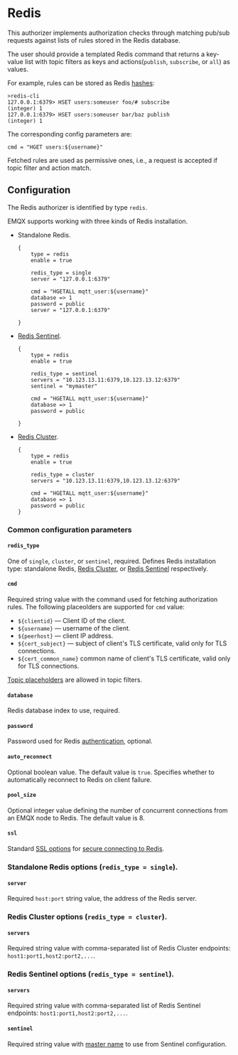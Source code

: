# Redis

This authorizer implements authorization checks through matching pub/sub requests against lists of rules stored in the
Redis database.

The user should provide a templated Redis command that returns a key-value list with topic filters as keys and actions(`publish`, `subscribe`, or `all`) as values.

For example, rules can be stored as Redis [hashes](https://redis.io/docs/manual/data-types/#hashes):

```
>redis-cli
127.0.0.1:6379> HSET users:someuser foo/# subscribe
(integer) 1
127.0.0.1:6379> HSET users:someuser bar/baz publish
(integer) 1
```

The corresponding config parameters are:
```
cmd = "HGET users:${username}"
```

Fetched rules are used as permissive ones, i.e., a request is accepted if topic filter and action match.

## Configuration

The Redis authorizer is identified by type `redis`.

EMQX supports working with three kinds of Redis installation.

* Standalone Redis.
  ```
  {
      type = redis
      enable = true

      redis_type = single
      server = "127.0.0.1:6379"

      cmd = "HGETALL mqtt_user:${username}"
      database => 1
      password = public
      server = "127.0.0.1:6379"

  }
  ```
* [Redis Sentinel](https://redis.io/docs/manual/sentinel/).
  ```
  {
      type = redis
      enable = true

      redis_type = sentinel
      servers = "10.123.13.11:6379,10.123.13.12:6379"
      sentinel = "mymaster"

      cmd = "HGETALL mqtt_user:${username}"
      database => 1
      password = public

  }
  ```
* [Redis Cluster](https://redis.io/docs/manual/scaling/).
  ```
  {
      type = redis
      enable = true

      redis_type = cluster
      servers = "10.123.13.11:6379,10.123.13.12:6379"

      cmd = "HGETALL mqtt_user:${username}"
      database => 1
      password = public
  }
  ```

### Common configuration parameters

#### `redis_type`

One of `single`, `cluster`, or `sentinel`, required. Defines Redis installation type:
standalone Redis, [Redis Cluster](https://redis.io/docs/manual/scaling/), or
[Redis Sentinel](https://redis.io/docs/manual/sentinel/) respectively.

#### `cmd`

Required string value with the command used for fetching authorization rules. The following placeolders are supported for `cmd` value:
* `${clientid}` — Client ID of the client.
* `${username}` — username of the client.
* `${peerhost}` — client IP address.
* `${cert_subject}` — subject of client's TLS certificate, valid only for TLS connections.
* `${cert_common_name}` common name of client's TLS certificate, valid only for TLS connections.

[Topic placeholders](./authz.md#topic-placeholders) are allowed in topic filters.

#### `database`

Redis database index to use, required.

#### `password`

Password used for Redis [authentication](https://redis.io/docs/manual/security/#authentication), optional.

#### `auto_reconnect`

Optional boolean value. The default value is `true`. Specifies whether to automatically reconnect to
Redis on client failure.

#### `pool_size`

Optional integer value defining the number of concurrent connections from an EMQX node to Redis.
The default value is 8.

#### `ssl`

Standard [SSL options](../configuration/configuration.md#tls-ciphers) for [secure connecting to Redis](https://redis.io/docs/manual/security/encryption/).

### Standalone Redis options (`redis_type = single`).

#### `server`

Required `host:port` string value, the address of the Redis server.

### Redis Cluster options (`redis_type = cluster`).

#### `servers`

Required string value with comma-separated list of Redis Cluster endpoints: `host1:port1,host2:port2,...`.

### Redis Sentinel options (`redis_type = sentinel`).

#### `servers`

Required string value with comma-separated list of Redis Sentinel endpoints: `host1:port1,host2:port2,...`.

#### `sentinel`

Required string value with [master name](https://redis.io/docs/manual/sentinel/#configuring-sentinel) to use from Sentinel configuration.
